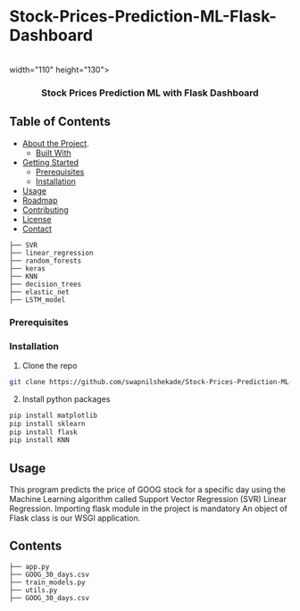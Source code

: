 # Stock-Prices-Prediction-ML-Flask-Dashboard

<!-- PROJECT LOGO -->
<br />
width="110" height="130">
  </a>
  <h3 align="center">Stock Prices Prediction ML with Flask Dashboard</h3>
</p>


<!-- TABLE OF CONTENTS -->
## Table of Contents

* [About the Project](#about-the-project).
  * [Built With](#built-with)
* [Getting Started](#getting-started)
  * [Prerequisites](#prerequisites)
  * [Installation](#installation)
* [Usage](#usage)
* [Roadmap](#roadmap)
* [Contributing](#contributing)
* [License](#license)
* [Contact](#contact)

```
├── SVR
├── linear_regression
├── random_forests
├── keras
├── KNN
├── decision_trees
├── elastic_net
├── LSTM_model

```

### Prerequisites

### Installation
1. Clone the repo
```sh
git clone https://github.com/swapnilshekade/Stock-Prices-Prediction-ML-Flask.git
```

2. Install python packages
```sh
pip install matplotlib
pip install sklearn
pip install flask
pip install KNN
```

<!-- USAGE EXAMPLES -->
## Usage

This program predicts the price of GOOG stock for a specific day using the Machine Learning algorithm called Support Vector Regression (SVR) Linear Regression.
Importing flask module in the project is mandatory
An object of Flask class is our WSGI application.


## Contents

```
├── app.py
├── GOOG_30_days.csv
├── train_models.py
├── utils.py
├── GOOG_30_days.csv
```
